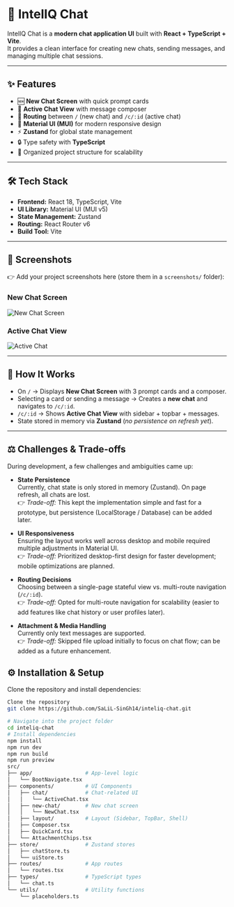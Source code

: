 # 🚀 IntelIQ Chat

IntelIQ Chat is a **modern chat application UI** built with **React + TypeScript + Vite**.  
It provides a clean interface for creating new chats, sending messages, and managing multiple chat sessions.  

---

## ✨ Features

- 🆕 **New Chat Screen** with quick prompt cards  
- 💬 **Active Chat View** with message composer  
- 🧭 **Routing** between `/` (new chat) and `/c/:id` (active chat)  
- 🎨 **Material UI (MUI)** for modern responsive design  
- ⚡ **Zustand** for global state management  
- 🔒 Type safety with **TypeScript**  
- 📂 Organized project structure for scalability  

---

## 🛠️ Tech Stack

- **Frontend:** React 18, TypeScript, Vite  
- **UI Library:** Material UI (MUI v5)  
- **State Management:** Zustand  
- **Routing:** React Router v6  
- **Build Tool:** Vite  

---

## 📸 Screenshots

👉 Add your project screenshots here (store them in a `screenshots/` folder):  

### New Chat Screen
![New Chat Screen](./screenshots/new-chat.png)

### Active Chat View
![Active Chat](./screenshots/active-chat.png)

---
## 📌 How It Works

- On `/` → Displays **New Chat Screen** with 3 prompt cards and a composer.  
- Selecting a card or sending a message → Creates a **new chat** and navigates to `/c/:id`.  
- `/c/:id` → Shows **Active Chat View** with sidebar + topbar + messages.  
- State stored in memory via **Zustand** (*no persistence on refresh yet*).  

---

## ⚖️ Challenges & Trade-offs

During development, a few challenges and ambiguities came up:

- **State Persistence**  
  Currently, chat state is only stored in memory (Zustand). On page refresh, all chats are lost.  
  👉 *Trade-off:* This kept the implementation simple and fast for a prototype, but persistence (LocalStorage / Database) can be added later.

- **UI Responsiveness**  
  Ensuring the layout works well across desktop and mobile required multiple adjustments in Material UI.  
  👉 *Trade-off:* Prioritized desktop-first design for faster development; mobile optimizations are planned.

- **Routing Decisions**  
  Choosing between a single-page stateful view vs. multi-route navigation (`/c/:id`).  
  👉 *Trade-off:* Opted for multi-route navigation for scalability (easier to add features like chat history or user profiles later).

- **Attachment & Media Handling**  
  Currently only text messages are supported.  
  👉 *Trade-off:* Skipped file upload initially to focus on chat flow; can be added as a future enhancement.  


## ⚙️ Installation & Setup

Clone the repository and install dependencies:

```bash
Clone the repository
git clone https://github.com/SaLiL-SinGh14/inteliq-chat.git

# Navigate into the project folder
cd inteliq-chat
# Install dependencies
npm install
npm run dev
npm run build
npm run preview
src/
├── app/                 # App-level logic
│   └── BootNavigate.tsx
├── components/          # UI Components
│   ├── chat/            # Chat-related UI
│   │   └── ActiveChat.tsx
│   ├── new-chat/        # New chat screen
│   │   └── NewChat.tsx
│   ├── layout/          # Layout (Sidebar, TopBar, Shell)
│   ├── Composer.tsx
│   ├── QuickCard.tsx
│   └── AttachmentChips.tsx
├── store/               # Zustand stores
│   ├── chatStore.ts
│   └── uiStore.ts
├── routes/              # App routes
│   └── routes.tsx
├── types/               # TypeScript types
│   └── chat.ts
└── utils/               # Utility functions
    └── placeholders.ts



